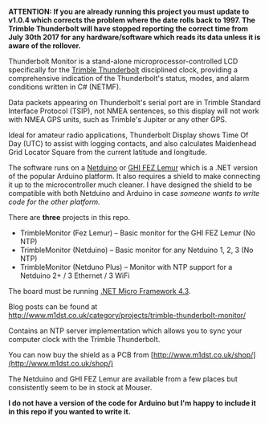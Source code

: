 **ATTENTION: If you are already running this project you must update to v1.0.4 which corrects the problem where the date rolls back to 1997.  The Trimble Thunderbolt will have stopped reporting the correct time from July 30th 2017 for any hardware/software which reads its data unless it is aware of the rollover.**

Thunderbolt Monitor is a stand-alone microprocessor-controlled LCD specifically for the [Trimble Thunderbolt](http://www.trimble.com/timing/thunderbolt-e.aspx) disciplined clock, providing a comprehensive indication of the Thunderbolt's status, modes, and alarm conditions written in C# (NETMF).

Data packets appearing on Thunderbolt's serial port are in Trimble Standard Interface Protocol (TSIP), not NMEA sentences, so this display will not work with NMEA GPS units, such as Trimble's Jupiter or any other GPS.

Ideal for amateur radio applications, Thunderbolt Display shows Time Of Day (UTC) to assist with logging contacts, and also calculates Maidenhead Grid Locator Square from the current latitude and longitude.

The software runs on a [Netduino](https://www.wildernesslabs.co/) or [GHI FEZ Lemur](http://ghielectronics.com/) which is a .NET version of the popular Arduino platform.  It also requires a shield to make connecting it up to the microcontroller much cleaner.  I have designed the shield to be compatible with both Netduino and Arduino in case *someone wants to write code for the other platform.*

There are **three** projects in this repo.

* TrimbleMonitor (Fez Lemur) – Basic monitor for the GHI FEZ Lemur (No NTP)
* TrimbleMonitor (Netduino) – Basic monitor for any Netduino 1, 2, 3 (No NTP)
* TrimbleMonitor (Netduno Plus) – Monitor with NTP support for a Netduino 2+ / 3 Ethernet / 3 WiFi

The board must be running [.NET Micro Framework 4.3](http://netmf.codeplex.com/releases/view/611040).

Blog posts can be found at http://www.m1dst.co.uk/category/projects/trimble-thunderbolt-monitor/

Contains an NTP server implementation which allows you to sync your computer clock with the Trimble Thunderbolt.

You can now buy the shield as a PCB from [http://www.m1dst.co.uk/shop/](http://www.m1dst.co.uk/shop/)

The Netduino and GHI FEZ Lemur are available from a few places but consistently seem to be in stock at Mouser.

**I do not have a version of the code for Arduino but I'm happy to include it in this repo if you wanted to write it.**
